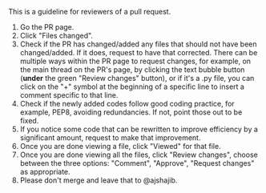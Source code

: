 This is a guideline for reviewers of a pull request.

1. Go the PR page.
2. Click "Files changed".
3. Check if the PR has changed/added any files that should not have been changed/added. If it does, request to have that corrected. There can
be multiple ways within the PR page to request changes, for example, on the main thread on the PR's page, by clicking the text bubble button 
(**under** the green "Review changes" button), or if it's a .py file, you can click on the "+" symbol at the beginning of a specific line to 
insert a comment specific to that line.
5. Check if the newly added codes follow good coding practice, for example, PEP8, avoiding redundancies. If not, point those out to be fixed.
6. If you notice some code that can be rewritten to improve efficiency by a significant amount, request to make that improvement.
7. Once you are done viewing a file, click "Viewed" for that file. 
8. Once you are done viewing all the files, click "Review changes", choose between the three options: "Comment", "Approve", "Request changes" 
as appropriate.
9. Please don't merge and leave that to @ajshajib.
